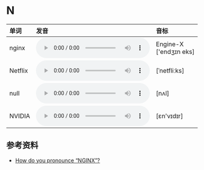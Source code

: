 
# N

| 单词  | 发音 | 音标 |
| :-- | :-- | :-- |
| nginx | <audio :src="$withBase('/audio/nginx.mp3')" controls="controls" controlslist="nodownload"></audio> | Engine-X ['endʒɪn eks] |
| Netflix | <audio :src="$withBase('/audio/Netflix.mp3')" controls="controls" controlslist="nodownload"></audio> | [ˈnetfliːks] |
| null | <audio :src="$withBase('/audio/null.mp3')" controls="controls" controlslist="nodownload"></audio> | [nʌl] |
| NVIDIA | <audio :src="$withBase('/audio/NVIDIA.mp3')" controls="controls" controlslist="nodownload"></audio> | [ɛn'vɪdɪr] |

## 参考资料

- [How do you pronounce “NGINX”?](https://www.nginx.com/resources/wiki/community/faq/)
